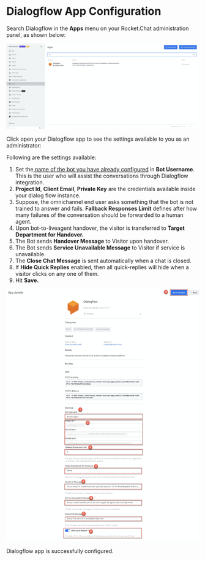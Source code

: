 # Dialogflow App Configuration

Search Dialogflow in the **Apps** menu on your Rocket.Chat administration panel, as shown below:

![](../../../../../.gitbook/assets/image%20%28444%29.png)

Click open your Dialogflow app to see the settings available to you as an administrator: 

Following are the settings available:

1. Set the[ name of the bot you have already configured](https://docs.rocket.chat/guides/apps-guides/omnichannel-apps/dialogflow-app/dialogflow-app-configuration/bot-user-configuration) in **Bot Username**. This is the user who will assist the conversations through Dialogflow integration. 
2. **Project Id**, **Client Email**, **Private Key** are the credentials available inside your dialog flow instance. 
3. Suppose, the omnichannel end user asks something that the bot is not trained to answer and fails. **Fallback Responses Limit** defines after how many failures of the conversation should be forwarded to a human agent. 
4. Upon bot-to-liveagent handover, the visitor is transferred to **Target Department for Handover.**
5. The Bot sends **Handover Message** to Visitor upon handover.
6. The Bot sends **Service Unavailable Message** to Visitor if service is unavailable.
7. The **Close Chat Message** is sent automatically when a chat is closed.
8. If **Hide Quick Replies** enabled, then all quick-replies will hide when a visitor clicks on any one of them. 
9. Hit **Save.**

![](../../../../../.gitbook/assets/image%20%28452%29.png)

Dialogflow app is successfully configured.

